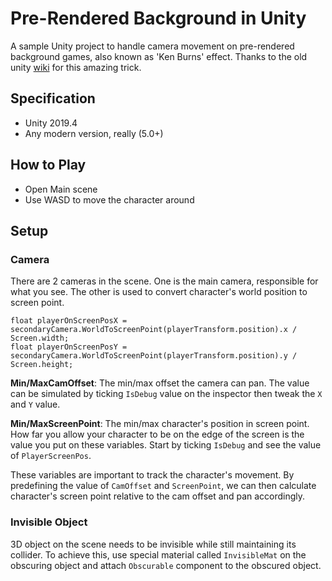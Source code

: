 # Pre-Rendered Background in Unity
A sample Unity project to handle camera movement on pre-rendered background games, also known as 'Ken Burns' effect. Thanks to the old unity [wiki](http://wiki.unity3d.com/index.php?title=OffsetVanishingPoint) for this amazing trick.

## Specification
* Unity 2019.4
* Any modern version, really (5.0+)

## How to Play
* Open Main scene 
* Use WASD to move the character around

## Setup
### Camera
There are 2 cameras in the scene. One is the main camera, responsible for what you see. The other is used to convert character's world position to screen point.
```
float playerOnScreenPosX = secondaryCamera.WorldToScreenPoint(playerTransform.position).x / Screen.width;
float playerOnScreenPosY = secondaryCamera.WorldToScreenPoint(playerTransform.position).y / Screen.height;
```

__Min/MaxCamOffset__: The min/max offset the camera can pan. The value can be simulated by ticking `IsDebug` value on the inspector then tweak the `X` and `Y` value.

__Min/MaxScreenPoint__: The min/max character's position in screen point. How far you allow your character to be on the edge of the screen is the value you put on these variables. Start by ticking `IsDebug` and see the value of `PlayerScreenPos`.

These variables are important to track the character's movement. By predefining the value of `CamOffset` and `ScreenPoint`, we can then calculate character's screen point relative to the cam offset and pan accordingly.

### Invisible Object
3D object on the scene needs to be invisible while still maintaining its collider. To achieve this, use special material called `InvisibleMat` on the obscuring object and attach `Obscurable` component to the obscured object.
